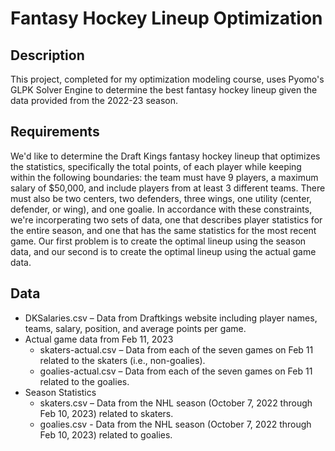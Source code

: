 # Fantasy Hockey Lineup Optimization
## Description
This project, completed for my optimization modeling course, uses Pyomo's GLPK Solver Engine to determine the best fantasy hockey lineup given the data provided from the 2022-23 season.
## Requirements
We'd like to determine the Draft Kings fantasy hockey lineup that optimizes the statistics, specifically the total points, of each player while keeping within the following boundaries: the team must have 9 players, a maximum salary of $50,000, and include players from at least 3 different teams. There must also be two centers, two defenders, three wings, one utility (center, defender, or wing), and one goalie. In accordance with these constraints, we're incorperating two sets of data, one that describes player statistics for the entire season, and one that has the same statistics for the most recent game. Our first problem is to create the optimal lineup using the season data, and our second is to create the optimal lineup using the actual game data.
## Data
- DKSalaries.csv – Data from Draftkings website including player names, teams, salary, position, and average points per game. 
- Actual game data from Feb 11, 2023
  - skaters-actual.csv – Data from each of the seven games on Feb 11 related to the skaters (i.e., non-goalies).
  - goalies-actual.csv – Data from each of the seven games on Feb 11 related to the goalies.
- Season Statistics
  - skaters.csv – Data from the NHL season (October 7, 2022 through Feb 10, 2023) related to skaters.
  - goalies.csv - Data from the NHL season (October 7, 2022 through Feb 10, 2023) related to goalies.

